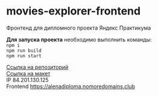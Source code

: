 # movies-explorer-frontend
Фронтенд для дипломного проекта Яндекс Практикума

**Для запуска проекта**
необходимо выполнить команды:  
`npm i`  
`npm run build`  
`npm run start`  

[Ссылка на репозиторий](https://github.com/AlenaKrestyaninova/movies-explorer-frontend)  
[Ссылка на макет](https://drive.google.com/file/d/1oSOCD81GiaeEK9pf91aWwMwOsEmG43zN/view?usp=share_link)  
IP 84.201.130.125  
Frontend https://alenadiploma.nomoredomains.club